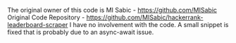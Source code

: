 The original owner of this code is MI Sabic - https://github.com/MISabic
Original Code Repository - https://github.com/MISabic/hackerrank-leaderboard-scraper
I have no involvement with the code.
A small snippet is fixed that is probably due to an async-await issue.
